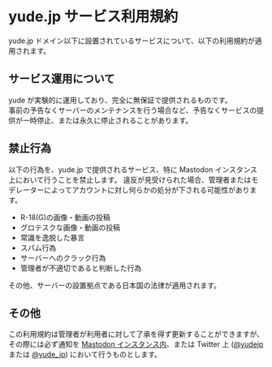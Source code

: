 # yude.jp サービス利用規約
yude.jp ドメイン以下に設置されているサービスについて、以下の利用規約が適用されます。

## サービス運用について
yude が実験的に運用しており、完全に無保証で提供されるものです。  
事前の予告なくサーバーのメンテナンスを行う場合など、予告なくサービスの提供が一時停止、または永久に停止されることがあります。

## 禁止行為
以下の行為を、yude.jp で提供されるサービス、特に Mastodon インスタンス上において行うことを禁止します。
違反が見受けられた場合、管理者またはモデレーターによってアカウントに対し何らかの処分が下される可能性があります。

* R-18(G)の画像・動画の投稿
* グロテスクな画像・動画の投稿
* 常識を逸脱した暴言
* スパム行為
* サーバーへのクラック行為
* 管理者が不適切であると判断した行為

その他、サーバーの設置拠点である日本国の法律が適用されます。

## その他
この利用規約は管理者が利用者に対して了承を得ず更新することができますが、その際には必ず通知を [Mastodon インスタンス内](https://don.yude.jp/@yude)、または Twitter 上 ([@yudejp](https://twitter.com/yudejp) または [@yude_jp](https://twitter.com/yude_jp)) において行うものとします。
